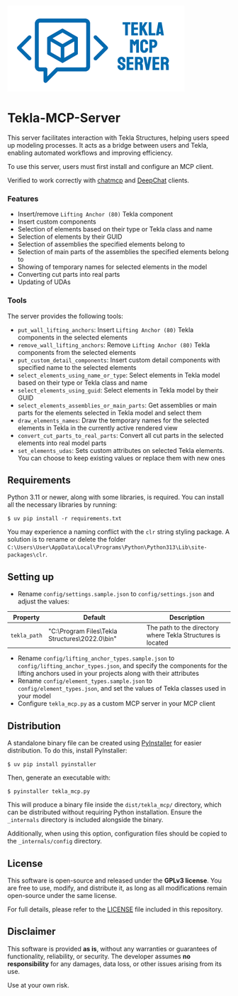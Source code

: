 ![Tekla-MCP-Server](assets/tekla_mcp_server_logo_small.png)

# Tekla-MCP-Server

This server facilitates interaction with Tekla Structures, helping users speed up modeling processes. It acts as a bridge between users and Tekla, enabling automated workflows and improving efficiency.

To use this server, users must first install and configure an MCP client.

Verified to work correctly with [chatmcp](https://github.com/daodao97/chatmcp) and [DeepChat](https://deepchat.thinkinai.xyz) clients.

### Features
- Insert/remove `Lifting Anchor (80)` Tekla component
- Insert custom components
- Selection of elements based on their type or Tekla class and name
- Selection of elements by their GUID
- Selection of assemblies the specified elements belong to
- Selection of main parts of the assemblies the specified elements belong to
- Showing of temporary names for selected elements in the model
- Converting cut parts into real parts
- Updating of UDAs 

### Tools
The server provides the following tools:
- `put_wall_lifting_anchors`: Insert `Lifting Anchor (80)` Tekla components in the selected elements
- `remove_wall_lifting_anchors`: Remove `Lifting Anchor (80)` Tekla components from the selected elements
- `put_custom_detail_components`: Insert custom detail components with specified name to the selected elements
- `select_elements_using_name_or_type`: Select elements in Tekla model based on their type or Tekla class and name
- `select_elements_using_guid`: Select elements in Tekla model by their GUID
- `select_elements_assemblies_or_main_parts`: Get assemblies or main parts for the elements selected in Tekla model and select them
- `draw_elements_names`: Draw the temporary names for the selected elements in Tekla in the currently active rendered view
- `convert_cut_parts_to_real_parts`: Convert all cut parts in the selected elements into real model parts
- `set_elements_udas`: Sets custom attributes on selected Tekla elements. You can choose to keep existing values or replace them with new ones

## Requirements

Python 3.11 or newer, along with some libraries, is required. You can install all the necessary libraries by running:

    $ uv pip install -r requirements.txt

You may experience a naming conflict with the `clr` string styling package. A solution is to rename or delete the folder `C:\Users\User\AppData\Local\Programs\Python\Python313\Lib\site-packages\clr`.

## Setting up

* Rename `config/settings.sample.json` to `config/settings.json` and adjust the values:

| **Property**         | **Default**                                        | **Description**                                                                 |
|-----------------------|----------------------------------------------------|---------------------------------------------------------------------------------|
| `tekla_path`          | "C:\\Program Files\\Tekla Structures\\2022.0\\bin" | The path to the directory where Tekla Structures is located                      |

* Rename `config/lifting_anchor_types.sample.json` to `config/lifting_anchor_types.json`, and specify the components for the lifting anchors used in your projects along with their attributes
* Rename `config/element_types.sample.json` to `config/element_types.json`, and set the values of Tekla classes used in your model
* Configure `tekla_mcp.py` as a custom MCP server in your MCP client

## Distribution

A standalone binary file can be created using [PyInstaller](https://pyinstaller.org) for easier distribution. To do this, install PyInstaller:

    $ uv pip install pyinstaller

Then, generate an executable with:

    $ pyinstaller tekla_mcp.py

This will produce a binary file inside the `dist/tekla_mcp/` directory, which can be distributed without requiring Python installation. Ensure the `_internals` directory is included alongside the binary. 

Additionally, when using this option, configuration files should be copied to the `_internals/config` directory.

## License

This software is open-source and released under the **GPLv3 license**. You are free to use, modify, and distribute it, as long as all modifications remain open-source under the same license.

For full details, please refer to the [LICENSE](LICENSE) file included in this repository.

## Disclaimer

This software is provided **as is**, without any warranties or guarantees of functionality, reliability, or security. The developer assumes **no responsibility** for any damages, data loss, or other issues arising from its use. 

Use at your own risk.
